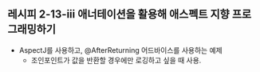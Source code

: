 ## 레시피 2-13-iii 애너테이션을 활용해 애스펙트 지향 프로그래밍하기

* AspectJ를 사용하고, @AfterReturning 어드바이스를 사용하는 예제
  * 조인포인트가 값을 반환할 경우에만 로깅하고 싶을 때 사용.

